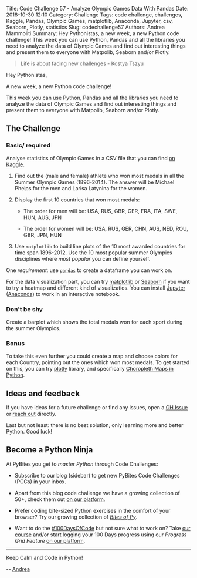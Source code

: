 Title: Code Challenge 57 - Analyze Olympic Games Data With Pandas
Date: 2018-10-30 12:10
Category: Challenge
Tags: code challenge, challenges, Kaggle, Pandas, Olympic Games, matplotlib, Anaconda, Jupyter, csv, Seaborn, Plotly, statistics
Slug: codechallenge57
Authors: Andrea Mammoliti
Summary: Hey Pythonistas, a new week, a new Python  code challenge! This week you can use Python, Pandas and all the libraries you need to analyze the data of Olympic Games and find out interesting things and present them to everyone with Matpolib, Seaborn and/or Plotly.

> Life is about facing new challenges - Kostya Tszyu

Hey Pythonistas, 

A new week, a new Python code challenge! 

This week you can use Python, Pandas and all the libraries you need to analyze the data of Olympic Games and find out interesting things and present them to everyone with Matpolib, Seaborn and/or Plotly.

## The Challenge

### Basic/ required

Analyse statistics of Olympic Games in a CSV file that you can find [on Kaggle](https://www.kaggle.com/the-guardian/olympic-games). 

1. Find out the (male and female) athlete who won most medals in all the Summer Olympic Games (1896-2014). The answer will be Michael Phelps for the men and Larisa Latynina for the women.

2. Display the first 10 countries that won most medals:

	* The order for men will be: USA, RUS, GBR, GER, FRA, ITA, SWE, HUN, AUS, JPN

	* The order for women will be: USA, RUS, GER, CHN, AUS, NED, ROU, GBR, JPN, HUN

3. Use `matplotlib` to build line plots of the 10 most awarded countries for time span 1896-2012. Use the 10 most popular summer Olympics disciplines where _most popular_ you can define yourself.

One *requirement*: use [`pandas`](https://pandas.pydata.org/) to create a dataframe you can work on.

For the data visualization part, you can try [matplotlib](https://matplotlib.org/) or [Seaborn](https://seaborn.pydata.org/) if you want to try a heatmap and different kind of visualizatios. You can install [Jupyter](http://jupyter.org/) ([Anaconda](https://www.anaconda.com/)) to work in an interactive notebook.

### Don't be shy

Create a barplot which shows the total medals won for each sport during the summer Olympics. 

### Bonus

To take this even further you could create a map and choose colors for each Country, pointing out the ones which won most medals. To get started on this, you can try [plotly](https://plot.ly/) library, and specifically [Choropleth Maps in Python](https://plot.ly/python/choropleth-maps/).

## Ideas and feedback

If you have ideas for a future challenge or find any issues, open a [GH Issue](https://github.com/pybites/challenges/issues) or [reach out](http://pybit.es/pages/about.html) directly.

Last but not least: there is no best solution, only learning more and better Python. Good luck!

## Become a Python Ninja

At PyBites you get to *master Python* through Code Challenges:

* Subscribe to our blog (sidebar) to get new PyBites Code Challenges (PCCs) in your inbox.

* Apart from this blog code challenge we have a growing collection of 50+, check them out [on our platform](https://codechalleng.es/challenges/). 

* Prefer coding bite-sized Python exercises in the comfort of your browser? Try our growing collection of _[Bites of Py](https://codechalleng.es/bites/)_.

* Want to do the [#100DaysOfCode](https://twitter.com/hashtag/100DaysOfCode?src=hash&lang=en) but not sure what to work on? Take [our course](https://talkpython.fm/100days?utm_source=pybites) and/or start logging your 100 Days progress using our _Progress Grid Feature_ [on our platform](https://codechalleng.es/100days/).

---

Keep Calm and Code in Python!

-- [Andrea](pages/guests.html#andreamammoliti)
